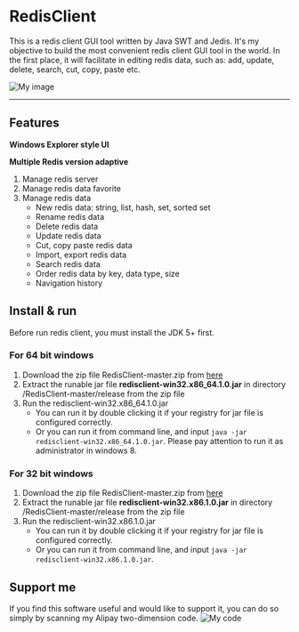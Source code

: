 # RedisClient


This is a redis client GUI tool written by Java SWT and Jedis. It's my objective to build the most convenient redis client GUI tool in the world. In the first place, it will facilitate in editing redis data, such as: add, update, delete, search, cut, copy, paste etc.

![My image](https://github.com/caoxinyu/RedisClient/raw/master/src/main/resources/screen.png)

--------

## Features

**Windows Explorer style UI**

**Multiple Redis version adaptive**

 1. Manage redis server
 2. Manage redis data favorite
 3. Manage redis data
 	* New redis data: string, list, hash, set, sorted set
 	* Rename redis data 
 	* Delete redis data
 	* Update redis data
 	* Cut, copy paste redis data
 	* Import, export redis data
 	* Search redis data
 	* Order redis data by key, data type, size
 	* Navigation history


## Install & run

Before run redis client, you must install the JDK 5+ first.

### For 64 bit windows
 1. Download the zip file RedisClient-master.zip from [here](https://github.com/caoxinyu/RedisClient/archive/master.zip)
 2. Extract the runable jar file **redisclient-win32.x86_64.1.0.jar** in directory /RedisClient-master/release from the zip file
 3. Run the redisclient-win32.x86_64.1.0.jar
 	* You can run it by double clicking it if your registry for jar file is configured correctly.
 	* Or you can run it from command line, and input `java -jar redisclient-win32.x86_64.1.0.jar`. Please pay attention to run it as administrator in windows 8.
 	
### For 32 bit windows
 1. Download the zip file RedisClient-master.zip from [here](https://github.com/caoxinyu/RedisClient/archive/master.zip)
 2. Extract the runable jar file **redisclient-win32.x86.1.0.jar** in directory /RedisClient-master/release from the zip file
 3. Run the redisclient-win32.x86.1.0.jar
 	* You can run it by double clicking it if your registry for jar file is configured correctly.
 	* Or you can run it from command line, and input `java -jar redisclient-win32.x86.1.0.jar`. 

 ## Support me
 
 If you find this software useful and would like to support it, you can do so simply by scanning my Alipay two-dimension code.
 ![My code](https://github.com/caoxinyu/RedisClient/raw/master/src/main/resources/code.png)
 